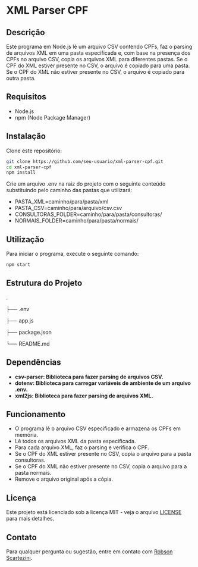 # XML Parser CPF

## Descrição

Este programa em Node.js lê um arquivo CSV contendo CPFs, faz o parsing de arquivos XML em uma pasta especificada e, com base na presença dos CPFs no arquivo CSV, copia os arquivos XML para diferentes pastas. Se o CPF do XML estiver presente no CSV, o arquivo é copiado para uma pasta. Se o CPF do XML não estiver presente no CSV, o arquivo é copiado para outra pasta.

## Requisitos

- Node.js
- npm (Node Package Manager)

## Instalação

Clone este repositório:
   ```sh
   git clone https://github.com/seu-usuario/xml-parser-cpf.git
   cd xml-parser-cpf
   npm install
   ```

Crie um arquivo .env na raiz do projeto com o seguinte conteúdo substituindo pelo caminho das pastas que utilizará:
- PASTA_XML=caminho/para/pasta/xml
- PASTA_CSV=caminho/para/arquivo/csv.csv
- CONSULTORAS_FOLDER=caminho/para/pasta/consultoras/
- NORMAIS_FOLDER=caminho/para/pasta/normais/

## Utilização
Para iniciar o programa, execute o seguinte comando:
```sh
npm start
``` 

## Estrutura do Projeto
.

├── .env

├── app.js

├── package.json

└── README.md


## Dependências
- **csv-parser: Biblioteca para fazer parsing de arquivos CSV.**
- **dotenv: Biblioteca para carregar variáveis de ambiente de um arquivo .env.**
- **xml2js: Biblioteca para fazer parsing de arquivos XML.**

## Funcionamento
- O programa lê o arquivo CSV especificado e armazena os CPFs em memória.
- Lê todos os arquivos XML da pasta especificada.
- Para cada arquivo XML, faz o parsing e verifica o CPF.
- Se o CPF do XML estiver presente no CSV, copia o arquivo para a pasta consultoras.
- Se o CPF do XML não estiver presente no CSV, copia o arquivo para a pasta normais.
- Remove o arquivo original após a cópia.

## Licença

Este projeto está licenciado sob a licença MIT - veja o arquivo [LICENSE](LICENSE) para mais detalhes.

## Contato

Para qualquer pergunta ou sugestão, entre em contato com [Robson Scartezini](mailto:robsonshk@gmail.com).
